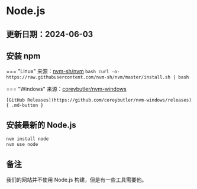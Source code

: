 # Node.js
更新日期：2024-06-03
 ---

## 安装 npm
=== "Linux"
    来源：[nvm-sh/nvm](https://github.com/nvm-sh/nvm)
    ```bash
    curl -o- https://raw.githubusercontent.com/nvm-sh/nvm/master/install.sh | bash
    ```

=== "Windows"
    来源：[coreybutler/nvm-windows](https://github.com/coreybutler/nvm-windows)

    [GitHub Releases](https://github.com/coreybutler/nvm-windows/releases){ .md-button }

## 安装最新的 Node.js

```bash
nvm install node
nvm use node
```

## 备注

我们的网站并不使用 Node.js 构建，但是有一些工具需要他。
